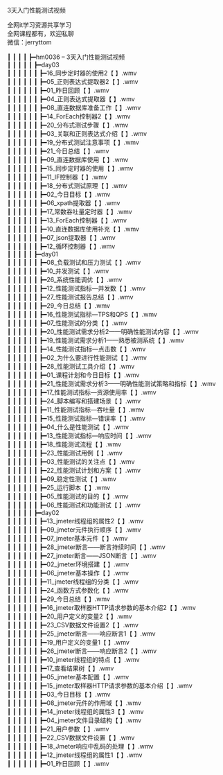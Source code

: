 3天入门性能测试视频

全网it学习资源共享学习<br>全网课程都有，欢迎私聊<br>微信：jerryttom<br>

┃ ┃ ┃ ┃ ┣━hm0036 – 3天入门性能测试视频<br> ┃ ┃ ┃ ┃ ┃ ┣━day03<br> ┃ ┃ ┃ ┃ ┃ ┃ ┣━16_同步定时器的使用2【 】.wmv<br> ┃ ┃ ┃ ┃ ┃ ┃ ┣━05_正则表达式提取器2【 】.wmv<br> ┃ ┃ ┃ ┃ ┃ ┃ ┣━01_昨日回顾【 】.wmv<br> ┃ ┃ ┃ ┃ ┃ ┃ ┣━04_正则表达式提取器【 】.wmv<br> ┃ ┃ ┃ ┃ ┃ ┃ ┣━08_直连数据库准备工作【 】.wmv<br> ┃ ┃ ┃ ┃ ┃ ┃ ┣━14_ForEach控制器2【 】.wmv<br> ┃ ┃ ┃ ┃ ┃ ┃ ┣━20_分布式测试步骤【 】.wmv<br> ┃ ┃ ┃ ┃ ┃ ┃ ┣━03_关联和正则表达式介绍【 】.wmv<br> ┃ ┃ ┃ ┃ ┃ ┃ ┣━19_分布式测试注意事项【 】.wmv<br> ┃ ┃ ┃ ┃ ┃ ┃ ┣━21_今日总结【 】.wmv<br> ┃ ┃ ┃ ┃ ┃ ┃ ┣━09_直连数据库使用【 】.wmv<br> ┃ ┃ ┃ ┃ ┃ ┃ ┣━15_同步定时器的使用【 】.wmv<br> ┃ ┃ ┃ ┃ ┃ ┃ ┣━11_IF控制器【 】.wmv<br> ┃ ┃ ┃ ┃ ┃ ┃ ┣━18_分布式测试原理【 】.wmv<br> ┃ ┃ ┃ ┃ ┃ ┃ ┣━02_今日目标【 】.wmv<br> ┃ ┃ ┃ ┃ ┃ ┃ ┣━06_xpath提取器【 】.wmv<br> ┃ ┃ ┃ ┃ ┃ ┃ ┣━17_常数吞吐量定时器【 】.wmv<br> ┃ ┃ ┃ ┃ ┃ ┃ ┣━13_ForEach控制器【 】.wmv<br> ┃ ┃ ┃ ┃ ┃ ┃ ┣━10_直连数据库使用补充【 】.wmv<br> ┃ ┃ ┃ ┃ ┃ ┃ ┣━07_json提取器【 】.wmv<br> ┃ ┃ ┃ ┃ ┃ ┃ ┣━12_循环控制器【 】.wmv<br> ┃ ┃ ┃ ┃ ┃ ┣━day01<br> ┃ ┃ ┃ ┃ ┃ ┃ ┣━08_负载测试和压力测试【 】.wmv<br> ┃ ┃ ┃ ┃ ┃ ┃ ┣━10_并发测试【 】.wmv<br> ┃ ┃ ┃ ┃ ┃ ┃ ┣━26_系统性能调优【 】.wmv<br> ┃ ┃ ┃ ┃ ┃ ┃ ┣━12_性能测试指标—并发数【 】.wmv<br> ┃ ┃ ┃ ┃ ┃ ┃ ┣━27_性能测试报告总结【 】.wmv<br> ┃ ┃ ┃ ┃ ┃ ┃ ┣━29_今日总结【 】.wmv<br> ┃ ┃ ┃ ┃ ┃ ┃ ┣━16_性能测试指标—TPS和QPS【 】.wmv<br> ┃ ┃ ┃ ┃ ┃ ┃ ┣━07_性能测试的分类【 】.wmv<br> ┃ ┃ ┃ ┃ ┃ ┃ ┣━20_性能测试需求分析2——明确性能测试内容【 】.wmv<br> ┃ ┃ ┃ ┃ ┃ ┃ ┣━19_性能测试需求分析1——熟悉被测系统【 】.wmv<br> ┃ ┃ ┃ ┃ ┃ ┃ ┣━14_性能测试指标—点击数【 】.wmv<br> ┃ ┃ ┃ ┃ ┃ ┃ ┣━02_为什么要进行性能测试【 】.wmv<br> ┃ ┃ ┃ ┃ ┃ ┃ ┣━28_性能测试工具介绍【 】.wmv<br> ┃ ┃ ┃ ┃ ┃ ┃ ┣━01_课程计划和今日目标【 】.wmv<br> ┃ ┃ ┃ ┃ ┃ ┃ ┣━21_性能测试需求分析3——明确性能测试策略和指标【 】.wmv<br> ┃ ┃ ┃ ┃ ┃ ┃ ┣━17_性能测试指标—资源使用率【 】.wmv<br> ┃ ┃ ┃ ┃ ┃ ┃ ┣━24_脚本编写和搭建场景【 】.wmv<br> ┃ ┃ ┃ ┃ ┃ ┃ ┣━11_性能测试指标—吞吐量【 】.wmv<br> ┃ ┃ ┃ ┃ ┃ ┃ ┣━15_性能测试指标—错误率【 】.wmv<br> ┃ ┃ ┃ ┃ ┃ ┃ ┣━04_什么是性能测试【 】.wmv<br> ┃ ┃ ┃ ┃ ┃ ┃ ┣━13_性能测试指标—响应时间【 】.wmv<br> ┃ ┃ ┃ ┃ ┃ ┃ ┣━18_性能测试流程【 】.wmv<br> ┃ ┃ ┃ ┃ ┃ ┃ ┣━23_性能测试用例【 】.wmv<br> ┃ ┃ ┃ ┃ ┃ ┃ ┣━03_性能测试的关注点【 】.wmv<br> ┃ ┃ ┃ ┃ ┃ ┃ ┣━22_性能测试计划和方案【 】.wmv<br> ┃ ┃ ┃ ┃ ┃ ┃ ┣━09_稳定性测试【 】.wmv<br> ┃ ┃ ┃ ┃ ┃ ┃ ┣━25_运行脚本【 】.wmv<br> ┃ ┃ ┃ ┃ ┃ ┃ ┣━05_性能测试的目的【 】.wmv<br> ┃ ┃ ┃ ┃ ┃ ┃ ┣━06_性能测试和功能测试【 】.wmv<br> ┃ ┃ ┃ ┃ ┃ ┣━day02<br> ┃ ┃ ┃ ┃ ┃ ┃ ┣━13_jmeter线程组的属性2【 】.wmv<br> ┃ ┃ ┃ ┃ ┃ ┃ ┣━09_jmeter元件执行顺序【 】.wmv<br> ┃ ┃ ┃ ┃ ┃ ┃ ┣━07_jmeter基本元件【 】.wmv<br> ┃ ┃ ┃ ┃ ┃ ┃ ┣━28_jmeter断言——断言持续时间【 】.wmv<br> ┃ ┃ ┃ ┃ ┃ ┃ ┣━27_jmeter断言——JSON断言【 】.wmv<br> ┃ ┃ ┃ ┃ ┃ ┃ ┣━02_jmeter环境搭建【 】.wmv<br> ┃ ┃ ┃ ┃ ┃ ┃ ┣━06_jmeter基本操作【 】.wmv<br> ┃ ┃ ┃ ┃ ┃ ┃ ┣━11_jmeter线程组的分类【 】.wmv<br> ┃ ┃ ┃ ┃ ┃ ┃ ┣━24_函数方式参数化【 】.wmv<br> ┃ ┃ ┃ ┃ ┃ ┃ ┣━29_今日总结【 】.wmv<br> ┃ ┃ ┃ ┃ ┃ ┃ ┣━16_jmeter取样器HTTP请求参数的基本介绍2【 】.wmv<br> ┃ ┃ ┃ ┃ ┃ ┃ ┣━20_用户定义的变量2【 】.wmv<br> ┃ ┃ ┃ ┃ ┃ ┃ ┣━23_CSV数据文件设置2【 】.wmv<br> ┃ ┃ ┃ ┃ ┃ ┃ ┣━25_jmeter断言——响应断言1【 】.wmv<br> ┃ ┃ ┃ ┃ ┃ ┃ ┣━19_用户定义的变量1【 】.wmv<br> ┃ ┃ ┃ ┃ ┃ ┃ ┣━26_jmeter断言——响应断言2【 】.wmv<br> ┃ ┃ ┃ ┃ ┃ ┃ ┣━10_jmeter线程组的特点【 】.wmv<br> ┃ ┃ ┃ ┃ ┃ ┃ ┣━17_查看结果树【 】.wmv<br> ┃ ┃ ┃ ┃ ┃ ┃ ┣━05_jmeter基本配置【 】.wmv<br> ┃ ┃ ┃ ┃ ┃ ┃ ┣━15_jmeter取样器HTTP请求参数的基本介绍【 】.wmv<br> ┃ ┃ ┃ ┃ ┃ ┃ ┣━03_今日目标【 】.wmv<br> ┃ ┃ ┃ ┃ ┃ ┃ ┣━08_jmeter元件的作用域【 】.wmv<br> ┃ ┃ ┃ ┃ ┃ ┃ ┣━14_jmeter线程组的属性3【 】.wmv<br> ┃ ┃ ┃ ┃ ┃ ┃ ┣━04_jmeter文件目录结构【 】.wmv<br> ┃ ┃ ┃ ┃ ┃ ┃ ┣━21_用户参数【 】.wmv<br> ┃ ┃ ┃ ┃ ┃ ┃ ┣━22_CSV数据文件设置【 】.wmv<br> ┃ ┃ ┃ ┃ ┃ ┃ ┣━18_Jmeter响应中乱码的处理【 】.wmv<br> ┃ ┃ ┃ ┃ ┃ ┃ ┣━12_jmeter线程组的属性1【 】.wmv<br> ┃ ┃ ┃ ┃ ┃ ┃ ┣━01_昨日回顾【 】.wmv